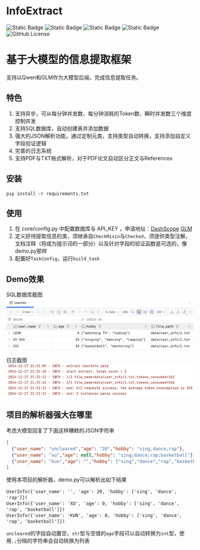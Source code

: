 # InfoExtract

![Static Badge](https://img.shields.io/badge/python-3.11-blue)
![Static Badge](https://img.shields.io/badge/sqlite-green)
![Static Badge](https://img.shields.io/badge/Qwen-blue)
![Static Badge](https://img.shields.io/badge/GLM-blue)
![GitHub License](https://img.shields.io/github/license/mashape/apistatus)

# 基于大模型的信息提取框架

支持以Qwen和GLM作为大模型后端，完成信息提取任务。

## 特色

1. 支持异步，可从每分钟并发数、每分钟消耗的Token数、瞬时并发数三个维度控制并发
2. 支持SQL数据库，自动创建表并添加数据
3. 强大的JSON解析功能，通过定制元类，支持类型自动转换，支持添加自定义字段验证逻辑
4. 完善的日志系统
5. 支持PDF与TXT格式解析，对于PDF论文自动区分正文与References

## 安装
```shell
pip install -r requirements.txt
```

## 使用
1. 在 core/config.py 中配置数据库与 API_KEY ，申请地址：[DashScope](https://dashscope.aliyun.com/) [GLM](https://open.bigmodel.cn/dev/api/normal-model/glm-4)
2. 定义好待提取信息的类，须继承自`CheckMixin`与`Checked`，须提供类型注解，文档注释（将成为提示词的一部分）以及针对字段的验证函数是可选的，像demo.py那样
3. 配置好`TaskConfig`，运行`build_task`

## Demo效果
SQL数据库截图
![img.png](img.png)

日志截图
![img_1.png](img_1.png)

## 项目的解析器强大在哪里
考虑大模型回复了下面这样糟糕的JSON字符串
```json
[
  {"user_name": "uncleared","age": "20","hobby": "sing,dance,rap"},
  {"user_name": "xu","age": null,"hobby": "sing;dance;rap;basketball"},
  {"user_name": "kun","age": "","hobby": ["sing","dance","rap","basketball"]}
]
```
使用本项目的解析器，demo.py可以解析出如下结果
```shell
UserInfo({'user_name': '', 'age': 20, 'hobby': ['sing', 'dance', 'rap']})
UserInfo({'user_name': 'XU', 'age': 0, 'hobby': ['sing', 'dance', 'rap', 'basketball']})
UserInfo({'user_name': 'KUN', 'age': 0, 'hobby': ['sing', 'dance', 'rap', 'basketball']})
```

`uncleared`的字段自动置空，`str`型与空值的`age`字段可以自动转换为`int`型，使用`,;`分隔的字符串会自动转换为列表